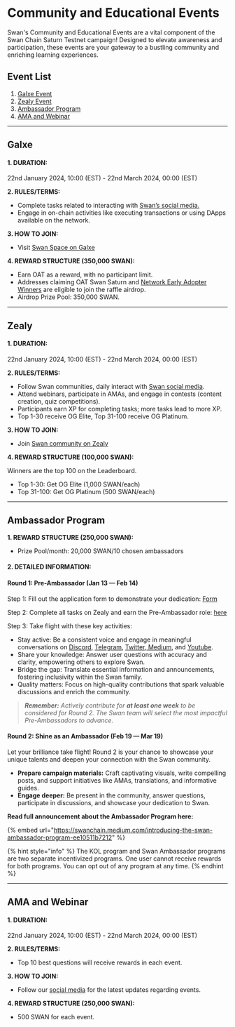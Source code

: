 # Community and Educational Events

Swan's Community and Educational Events are a vital component of the Swan Chain Saturn Testnet campaign! Designed to elevate awareness and participation, these events are your gateway to a bustling community and enriching learning experiences.

## **Event List**

1. [Galxe Event](community-and-educational-events.md#galxe)
2. [Zealy Event](community-and-educational-events.md#zealy)
3. [Ambassador Program](community-and-educational-events.md#ambassador-program)
4. [AMA and Webinar](community-and-educational-events.md#ama-and-webinar)

***

## Galxe

#### 1. DURATION:

22nd January 2024, 10:00 (EST) - 22nd March 2024, 00:00 (EST)

**2. RULES/TERMS:**

* Complete tasks related to interacting with [Swan’s social media.](https://linktr.ee/swan\_chain)
* Engage in on-chain activities like executing transactions or using DApps available on the network.

**3. HOW TO JOIN:**

* Visit [Swan Space on Galxe ](https://galxe.com/filswan/campaign/GCg5VtwfnL)

**4. REWARD STRUCTURE (350,000 SWAN):**

* Earn OAT as a reward, with no participant limit.
* Addresses claiming OAT Swan Saturn and [Network Early Adopter Winners](https://docs.google.com/spreadsheets/d/1yS4Eh\_PWTz6PpSOra1Cgiv-vs2AtjQV\_i4ript6W0x8/edit#gid=49911947) are eligible to join the raffle airdrop.
* Airdrop Prize Pool: 350,000 SWAN.

***

## **Zealy**

#### 1. DURATION:&#x20;

22nd January 2024, 10:00 (EST) - 22nd March 2024, 00:00 (EST)

**2. RULES/TERMS:**

* Follow Swan communities, daily interact with [Swan social media](https://linktr.ee/swan\_chain).
* Attend webinars, participate in AMAs, and engage in contests (content creation, quiz competitions).
* Participants earn XP for completing tasks; more tasks lead to more XP.
* Top 1-30 receive OG Elite, Top 31-100 receive OG Platinum.

**3. HOW TO JOIN:**

* Join [Swan community on Zealy](https://zealy.io/c/swan/questboard)

**4. REWARD STRUCTURE (100,000 SWAN):**

Winners are the top 100 on the Leaderboard.

* Top 1-30: Get OG Elite (1,000 SWAN/each)
* Top 31-100: Get OG Platinum (500 SWAN/each)



***

## **Ambassador Program**

**1. REWARD STRUCTURE (250,000 SWAN):**

* Prize Pool/month: 20,000 SWAN/10 chosen ambassadors

#### 2. DETAILED INFORMATION:

#### **Round 1: Pre-Ambassador (Jan 13 — Feb 14)** <a href="#d425" id="d425"></a>

Step 1: Fill out the application form to demonstrate your dedication: [Form](https://forms.gle/TDDk1aF9ZQQBxHBR7)

Step 2: Complete all tasks on Zealy and earn the Pre-Ambassador role: [here](https://zealy.io/c/swanambassadorprogram/questboard?invitationId=yVJLYADWTAUWtk89tLdHh)

Step 3: Take flight with these key activities:

* Stay active: Be a consistent voice and engage in meaningful conversations on [Discord](https://discord.com/invite/M2Y9ynVAhy), [Telegram](https://t.me/swan\_chain), [Twitter](https://twitter.com/swan\_chain),[ Medium](https://swanchain.medium.com/), and [Youtube](https://www.youtube.com/@swan\_chain).
* Share your knowledge: Answer user questions with accuracy and clarity, empowering others to explore Swan.
* Bridge the gap: Translate essential information and announcements, fostering inclusivity within the Swan family.
* Quality matters: Focus on high-quality contributions that spark valuable discussions and enrich the community.

> _**Remember:** Actively contribute for **at least one week** to be considered for Round 2. The Swan team will select the most impactful Pre-Ambassadors to advance._

#### Round 2: Shine as an Ambassador (Feb 19 — Mar 19) <a href="#id-6007" id="id-6007"></a>

Let your brilliance take flight! Round 2 is your chance to showcase your unique talents and deepen your connection with the Swan community.

* **Prepare campaign materials:** Craft captivating visuals, write compelling posts, and support initiatives like AMAs, translations, and informative guides.
* **Engage deeper:** Be present in the community, answer questions, participate in discussions, and showcase your dedication to Swan.

**Read full announcement about the Ambassador Program here:**

{% embed url="https://swanchain.medium.com/introducing-the-swan-ambassador-program-ee10511b7212" %}

{% hint style="info" %}
The KOL program and Swan Ambassador programs are two separate incentivized programs. One user cannot receive rewards for both programs. You can opt out of any program at any time.&#x20;
{% endhint %}

***

## **AMA and Webinar**

#### 1. DURATION:&#x20;

22nd January 2024, 10:00 (EST) - 22nd March 2024, 00:00 (EST)

**2. RULES/TERMS:**

* Top 10 best questions will receive rewards in each event.

**3. HOW TO JOIN:**

* Follow our [social media](https://linktr.ee/swan\_chain) for the latest updates regarding events.

**4. REWARD STRUCTURE (250,000 SWAN):**

* 500 SWAN for each event.
